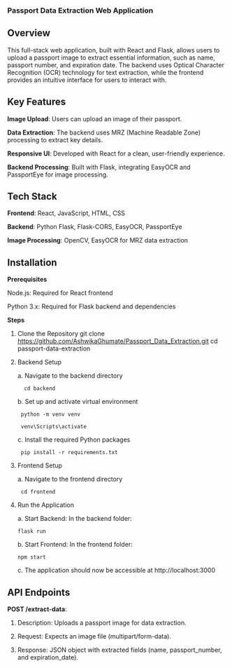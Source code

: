 ### Passport Data Extraction Web Application


## Overview

This full-stack web application, built with React and Flask, allows users to upload a passport image to extract essential information, such as name, passport number, and expiration date. The backend uses Optical Character Recognition (OCR) technology for text extraction, while the frontend provides an intuitive interface for users to interact with.


## Key Features

**Image Upload**: Users can upload an image of their passport.

**Data Extraction**: The backend uses MRZ (Machine Readable Zone) processing to extract key details.

**Responsive UI**: Developed with React for a clean, user-friendly experience.

**Backend Processing**: Built with Flask, integrating EasyOCR and PassportEye for image processing.


## Tech Stack

**Frontend**: React, JavaScript, HTML, CSS

**Backend**: Python Flask, Flask-CORS, EasyOCR, PassportEye

**Image Processing**: OpenCV, EasyOCR for MRZ data extraction


## Installation

**Prerequisites**

Node.js: Required for React frontend

Python 3.x: Required for Flask backend and dependencies

**Steps**
1. Clone the Repository
git clone https://github.com/AshwikaGhumate/Passport_Data_Extraction.git
cd passport-data-extraction

2. Backend Setup
   
   a. Navigate to the backend directory
     
         cd backend

   b. Set up and activate virtual environment

        python -m venv venv
   
        venv\Scripts\activate

   c. Install the required Python packages

        pip install -r requirements.txt

3. Frontend Setup
   
   a. Navigate to the frontend directory

        cd frontend 

4. Run the Application

   a. Start Backend: In the backend folder:

       flask run
   
   b. Start Frontend: In the frontend folder:

       npm start
      
   c. The application should now be accessible at http://localhost:3000
  
## API Endpoints

**POST /extract-data**:

  1. Description: Uploads a passport image for data extraction.

  2. Request: Expects an image file (multipart/form-data).
  
  3. Response: JSON object with extracted fields (name, passport_number, and expiration_date).
